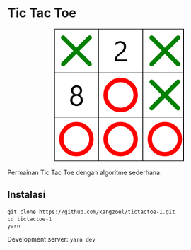 # Tic Tac Toe

<p align="center"><img src="./thumbnail.png"></p>

Permainan Tic Tac Toe dengan algoritme sederhana.

## Instalasi

```
git clone https://github.com/kangzoel/tictactoe-1.git
cd tictactoe-1
yarn
```

Development server: `yarn dev`
